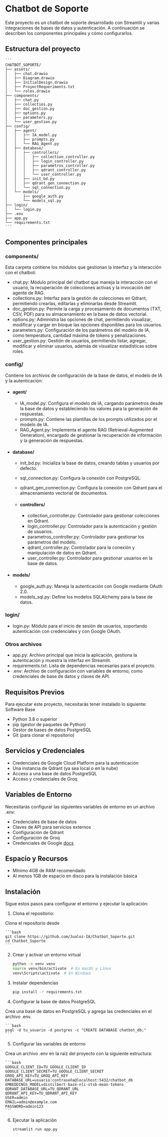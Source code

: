 # Chatbot de Soporte

Este proyecto es un chatbot de soporte desarrollado con Streamlit y varias integraciones de bases de datos y autenticación. A continuación se describen los componentes principales y cómo configurarlos.

## Estructura del proyecto

    ```
    CHATBOT_SOPORTE/
    ├── assets/
    │   ├── chat.drawio
    │   ├── Diagram.drawio
    │   ├── InitialDesign.drawio
    │   ├── ProyectRequeriments.txt
    │   └── roles.drawio
    ├── components/
    │   ├── chat.py
    │   ├── collectios.py
    │   ├── doc_gestion.py
    │   ├── options.py
    │   ├── parameters.py
    │   └── user_gestion.py
    ├── config/
    │   ├── agent/
    │   │   ├── IA_model.py
    │   │   ├── prompts.py
    │   │   └── RAG_Agent.py
    │   ├── database/
    │   │   ├── controllers/
    │   │   │   ├── collection_controller.py
    │   │   │   ├── login_controller.py
    │   │   │   ├── parametros_controller.py
    │   │   │   ├── qdrant_controller.py
    │   │   │   └── user_controller.py
    │   │   ├── init_bd.py
    │   │   ├── qdrant_gen_connection.py
    │   │   └── sql_connection.py
    │   └── models/
    │       ├── google_auth.py
    │       └── models_sql.py
    ├── login/
    │   └── login.py
    ├── .env
    ├── app.py
    └── requirements.txt
    ```

## Componentes principales

### components/

Esta carpeta contiene los módulos que gestionan la interfaz y la interacción con el chatbot:

- chat.py: Módulo principal del chatbot que maneja la interacción con el usuario, la recuperación de colecciones activas y la invocación del agente de RAG.
- collections.py: Interfaz para la gestión de colecciones en Qdrant, permitiendo crearlas, editarlas y eliminarlas desde Streamlit.
- doc_gestion.py: Permite la carga y procesamiento de documentos (TXT, CSV, PDF) para su almacenamiento en la base de datos vectorial.
- options.py: Administra las opciones de chat, permitiendo visualizar, modificar y cargar en bloque las opciones disponibles para los usuarios.
- parameters.py: Configuración de los parámetros del modelo de IA, como temperatura, cantidad máxima de tokens y penalizaciones.
- user_gestion.py: Gestión de usuarios, permitiendo listar, agregar, modificar y eliminar usuarios, además de visualizar estadísticas sobre roles.

### config/

Contiene los archivos de configuración de la base de datos, el modelo de IA y la autenticación:

- #### agent/

  - IA_model.py: Configura el modelo de IA, cargando parámetros desde la base de datos y estableciendo los valores para la generación de respuestas.
  - prompts.py: Contiene las plantillas de los prompts utilizados por el modelo de IA.
  - RAG_Agent.py: Implementa el agente RAG (Retrieval-Augmented Generation), encargado de gestionar la recuperación de información y la generación de respuestas.

- #### database/

  - init_bd.py: Inicializa la base de datos, creando tablas y usuarios por defecto.
  - sql_connection.py: Configura la conexión con PostgreSQL.
  - qdrant_gen_connection.py: Configura la conexión con Qdrant para el almacenamiento vectorial de documentos.

  - #### controllers/

    - collection_controller.py: Controlador para gestionar colecciones en Qdrant.
    - login_controller.py: Controlador para la autenticación y gestión de usuarios.
    - parametros_controller.py: Controlador para gestionar los parámetros del modelo.
    - qdrant_controller.py: Controlador para la conexión y manipulación de datos en Qdrant.
    - user_controller.py: Controlador para gestionar usuarios en la base de datos.

- #### models/

  - google_auth.py: Maneja la autenticación con Google mediante OAuth 2.0.
  - models_sql.py: Define los modelos SQLAlchemy para la base de datos.

### login/

- login.py: Módulo para el inicio de sesión de usuarios, soportando autenticación con credenciales y con Google OAuth.

### Otros archivos

- app.py: Archivo principal que inicia la aplicación, gestiona la autenticación y muestra la interfaz en Streamlit.
- requirements.txt: Lista de dependencias necesarias para el proyecto.
- .env: Archivo de configuración con variables de entorno, como credenciales de base de datos y claves de API.

## Requisitos Previos

Para ejecutar este proyecto, necesitarás tener instalado lo siguiente:
Software Base

- Python 3.8 o superior
- pip (gestor de paquetes de Python)
- Gestor de bases de datos PostgreSQL
- Git (para clonar el repositorio)

## Servicios y Credenciales

- Credenciales de Google Cloud Platform para la autenticación
- Una instancia de Qdrant (ya sea local o en la nube)
- Acceso a una base de datos PostgreSQL
- Acceso y credenciales de Groq

## Variables de Entorno

Necesitarás configurar las siguientes variables de entorno en un archivo .env:

- Credenciales de base de datos
- Claves de API para servicios externos
- Configuración de Qdrant
- Configuración de Groq
- Credenciales de Google [docs](https://support.google.com/workspacemigrate/answer/9222992?hl=es-419)

## Espacio y Recursos

- Mínimo 4GB de RAM recomendado
- Al menos 1GB de espacio en disco para la instalación básica

## Instalación

Sigue estos pasos para configurar el entorno y ejecutar la aplicación:

1. Clona el repositorio:

Clona el repositorio desde

    ```bash
    git clone https://github.com/Jualoz-IA/Chatbot_Soporte.git
    cd Chatbot_Soporte
    ```

2. Crear y activar un entorno virtual

    ```bash
    python -m venv venv
    source venv/bin/activate  # En macOS y Linux
    venv\Scripts\activate  # En Windows
    ```

3. Instalar dependencias

    ```bash
    pip install -r requirements.txt
    ```

4. Configurar la base de datos PostgreSQL

Crea una base de datos en PostgreSQL y agrega las credenciales en el archivo .env.

    ```bash
    psql -U tu_usuario -d postgres -c "CREATE DATABASE chatbot_db;"
    ```

5. Configurar las variables de entorno

Crea un archivo .env en la raíz del proyecto con la siguiente estructura:

    ```bash
	GOOGLE_CLIENT_ID=TU_GOOGLE_CLIENT_ID
	GOOGLE_CLIENT_SECRET=TU_GOOGLE_CLIENT_SECRET
	GROQ_API_KEY=TU_GROQ_API_KEY
	DATABASE_URL=usuario:contraseña@localhost:5432/chatbot_db
	EMBEDDINGS_MODEL=distilbert-base-nli-stsb-mean-tokens
	QDRANT_DATABASE_URL=TU_QDRANT_URL
	QDRANT_API_KEY=TU_QDRANT_API_KEY
	USER=admin
	EMAIL=admin@example.com
	PASSWORD=admin123
    ```

6. Ejecutar la aplicación

    ```bash
    streamlit run app.py
    ```
